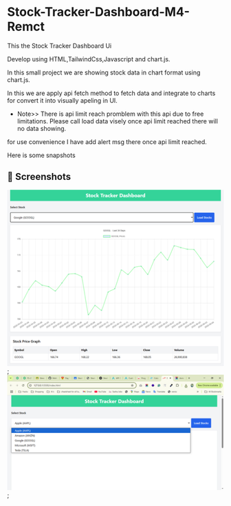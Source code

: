 # Stock-Tracker-Dashboard-M4-Remct

This the Stock Tracker Dashboard Ui

Develop using HTML,TailwindCss,Javascript and chart.js.

In this small project we are showing stock data in chart format using chart.js.

In this we are apply api fetch method to fetch data and integrate to charts for convert it into visually apeling in UI.

* Note>> There is api limit reach promblem with this api due to free limitations.
Please call load data visely once api limit reached there will no data showing.

for use convenience I have add alert msg there once api limit reached.

Here is some snapshots

## 📸 Screenshots

![Dashboard](assets/Stock-Tracker-06-04-2025_11_14_PM.png);
![Dropdown](assets/Stock-Tracker-dropdown.png);